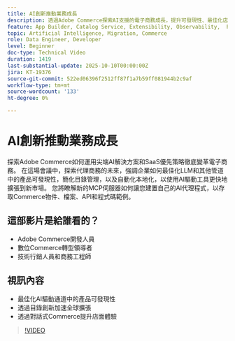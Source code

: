 ```yaml
---
title: AI創新推動業務成長
description: 透過Adobe Commerce探索AI支援的電子商務成長，提升可發現性、最佳化店面，並在全球擴展。
feature: App Builder, Catalog Service, Extensibility, Observability,  Personalization, Reporting, Saas, Storefront
topic: Artificial Intelligence, Migration, Commerce
role: Data Engineer, Developer
level: Beginner
doc-type: Technical Video
duration: 1419
last-substantial-update: 2025-10-10T00:00:00Z
jira: KT-19376
source-git-commit: 522ed06396f2512ff87f1a7b59ff081944b2c9af
workflow-type: tm+mt
source-wordcount: '133'
ht-degree: 0%

---
```



# AI創新推動業務成長

探索Adobe Commerce如何運用尖端AI解決方案和SaaS優先策略徹底變革電子商務。 在這場會議中，探索代理商務的未來，強調企業如何最佳化LLM和其他管道中的產品可發現性，簡化目錄管理，以及自動化本地化，以使用AI驅動工具更快地擴張到新市場。 您將瞭解新的MCP伺服器如何讓您建置自己的AI代理程式，以存取Commerce物件、檔案、API和程式碼範例。

## 這部影片是給誰看的？

* Adobe Commerce開發人員
* 數位Commerce轉型領導者
* 技術行銷人員和商務工程師

## 視訊內容

* 最佳化AI驅動通道中的產品可發現性
* 透過目錄創新加速全球擴張
* 透過對話式Commerce提升店面體驗

>[!VIDEO](https://video.tv.adobe.com/v/3475691/?learn=on&enablevpops)
